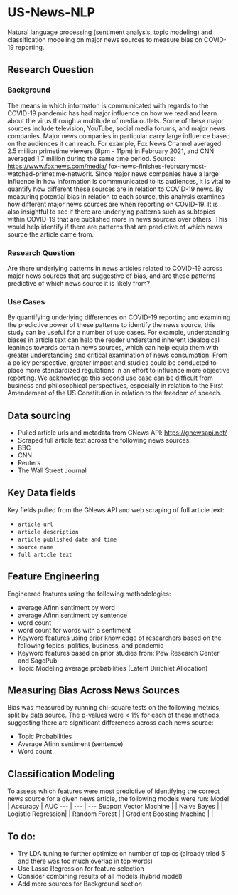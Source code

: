 # US-News-NLP
Natural language processing (sentiment analysis, topic modeling) and classification modeling on major news sources to measure bias on COVID-19 reporting.

## Research Question

### Background
The means in which informaton is communicated with regards to the COVID-19 pandemic has had major
influence on how we read and learn about the virus through a multitude of media outlets. Some of these
major sources include television, YouTube, social media forums, and major news companies. Major news
companies in particular carry large influence based on the audiences it can reach. For example, Fox News
Channel averaged 2.5 million primetime viewers (8pm - 11pm) in February 2021, and CNN averaged 1.7
million during the same time period. Source: https://www.foxnews.com/media/ fox-news-finishes-februarymost-
watched-primetime-network.
Since major news companies have a large influence in how information is commmunicated to its audiences, it
is vital to quantify how different these sources are in relation to COVID-19 news. By measuring potential
bias in relation to each source, this analysis examines how different major news sources are when reporting
on COVID-19. It is also insightful to see if there are underlying patterns such as subtopics within COVID-19
that are published more in news sources over others. This would help identify if there are patterns that are
predictive of which news source the article came from.
### Research Question
Are there underlying patterns in news articles related to COVID-19 across major news sources that are
suggestive of bias, and are these patterns predictive of which news source it is likely from?
### Use Cases
By quantifying underlying differences on COVID-19 reporting and examining the predictive power of these
patterns to identify the news source, this study can be useful for a number of use cases. For example,
understanding biases in article text can help the reader understand inherent idealogical leanings towards
certain news sources, which can help equip them with greater understanding and critical examination of
news consumption. From a policy perspective, greater impact and studies could be conducted to place more
standardized regulations in an effort to influence more objective reporting. We acknowledge this second
use case can be difficult from business and philosophical perspectives, especially in relation to the First
Amendement of the US Constitution in relation to the freedom of speech.

## Data sourcing
- Pulled article urls and metadata from GNews API: https://gnewsapi.net/
- Scraped full article text across the following news sources:
- BBC
- CNN
- Reuters
- The Wall Street Journal

## Key Data fields
Key fields pulled from the GNews API and web scraping of full article text:
- ```article url```
- ```article description```
- ```article published date and time```
- ```source name```
- ```full article text```

## Feature Engineering

Engineered features using the following methodologies:
- average Afinn sentiment by word
- average Afinn sentiment by sentence
- word count
- word count for words with a sentiment
- Keyword features using prior knowledge of researchers based on the following topics: politics, business, and pandemic
- Keyword features based on prior studies from: Pew Research Center and SagePub
- Topic Modeling average probabilities (Latent Dirichlet Allocation)

## Measuring Bias Across News Sources

Bias was measured by running chi-square tests on the following metrics, split by data source. 
The p-values were < 1% for each of these methods, suggesting there are significant differences across each news source:
- Topic Probabilities
- Average Afinn sentiment (sentence)
- Word count

## Classification Modeling

To assess which features were most predictive of identifying the correct news source for a given news article, the following models were run:
Model | Accuracy | AUC
--- | --- | ---
Support Vector Machine | |
Naive Bayes | |
Logistic Regression| |
Random Forest | |
Gradient Boosting Machine | |

## To do:
- Try LDA tuning to further optimize on number of topics (already tried 5 and there was too much overlap in top words)
- Use Lasso Regression for feature selection
- Consider combining results of all models (hybrid model)
- Add more sources for Background section
